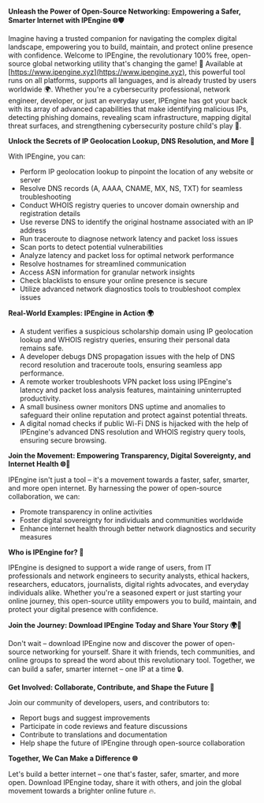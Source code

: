 **Unleash the Power of Open-Source Networking: Empowering a Safer, Smarter Internet with IPEngine 🌐🛡️**

Imagine having a trusted companion for navigating the complex digital landscape, empowering you to build, maintain, and protect online presence with confidence. Welcome to IPEngine, the revolutionary 100% free, open-source global networking utility that's changing the game! 🚀 Available at [https://www.ipengine.xyz](https://www.ipengine.xyz), this powerful tool runs on all platforms, supports all languages, and is already trusted by users worldwide 🌍. Whether you're a cybersecurity professional, network engineer, developer, or just an everyday user, IPEngine has got your back with its array of advanced capabilities that make identifying malicious IPs, detecting phishing domains, revealing scam infrastructure, mapping digital threat surfaces, and strengthening cybersecurity posture child's play 🔐.

**Unlock the Secrets of IP Geolocation Lookup, DNS Resolution, and More 📡**

With IPEngine, you can:

*   Perform IP geolocation lookup to pinpoint the location of any website or server
*   Resolve DNS records (A, AAAA, CNAME, MX, NS, TXT) for seamless troubleshooting
*   Conduct WHOIS registry queries to uncover domain ownership and registration details
*   Use reverse DNS to identify the original hostname associated with an IP address
*   Run traceroute to diagnose network latency and packet loss issues
*   Scan ports to detect potential vulnerabilities
*   Analyze latency and packet loss for optimal network performance
*   Resolve hostnames for streamlined communication
*   Access ASN information for granular network insights
*   Check blacklists to ensure your online presence is secure
*   Utilize advanced network diagnostics tools to troubleshoot complex issues

**Real-World Examples: IPEngine in Action 🌍**

*   A student verifies a suspicious scholarship domain using IP geolocation lookup and WHOIS registry queries, ensuring their personal data remains safe.
*   A developer debugs DNS propagation issues with the help of DNS record resolution and traceroute tools, ensuring seamless app performance.
*   A remote worker troubleshoots VPN packet loss using IPEngine's latency and packet loss analysis features, maintaining uninterrupted productivity.
*   A small business owner monitors DNS uptime and anomalies to safeguard their online reputation and protect against potential threats.
*   A digital nomad checks if public Wi-Fi DNS is hijacked with the help of IPEngine's advanced DNS resolution and WHOIS registry query tools, ensuring secure browsing.

**Join the Movement: Empowering Transparency, Digital Sovereignty, and Internet Health 🌐📡**

IPEngine isn't just a tool – it's a movement towards a faster, safer, smarter, and more open internet. By harnessing the power of open-source collaboration, we can:

*   Promote transparency in online activities
*   Foster digital sovereignty for individuals and communities worldwide
*   Enhance internet health through better network diagnostics and security measures

**Who is IPEngine for? 🤔**

IPEngine is designed to support a wide range of users, from IT professionals and network engineers to security analysts, ethical hackers, researchers, educators, journalists, digital rights advocates, and everyday individuals alike. Whether you're a seasoned expert or just starting your online journey, this open-source utility empowers you to build, maintain, and protect your digital presence with confidence.

**Join the Journey: Download IPEngine Today and Share Your Story 🌍📢**

Don't wait – download IPEngine now and discover the power of open-source networking for yourself. Share it with friends, tech communities, and online groups to spread the word about this revolutionary tool. Together, we can build a safer, smarter internet – one IP at a time 🔒.

**Get Involved: Collaborate, Contribute, and Shape the Future 🚀**

Join our community of developers, users, and contributors to:

*   Report bugs and suggest improvements
*   Participate in code reviews and feature discussions
*   Contribute to translations and documentation
*   Help shape the future of IPEngine through open-source collaboration

**Together, We Can Make a Difference 🌐**

Let's build a better internet – one that's faster, safer, smarter, and more open. Download IPEngine today, share it with others, and join the global movement towards a brighter online future 🔥.